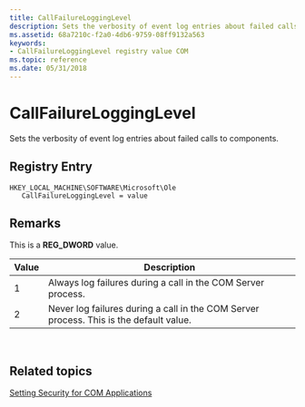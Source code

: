 ```yaml
---
title: CallFailureLoggingLevel
description: Sets the verbosity of event log entries about failed calls to components.
ms.assetid: 68a7210c-f2a0-4db6-9759-08ff9132a563
keywords:
- CallFailureLoggingLevel registry value COM
ms.topic: reference
ms.date: 05/31/2018
---
```


# CallFailureLoggingLevel

Sets the verbosity of event log entries about failed calls to components.

## Registry Entry

```
HKEY_LOCAL_MACHINE\SOFTWARE\Microsoft\Ole
   CallFailureLoggingLevel = value
```

## Remarks

This is a **REG\_DWORD** value.



| Value | Description                                                                            |
|-------|----------------------------------------------------------------------------------------|
| 1     | Always log failures during a call in the COM Server process.                           |
| 2     | Never log failures during a call in the COM Server process. This is the default value. |



 

## Related topics

<dl> <dt>

[Setting Security for COM Applications](setting-security-for-com-applications.md)
</dt> </dl>

 

 




